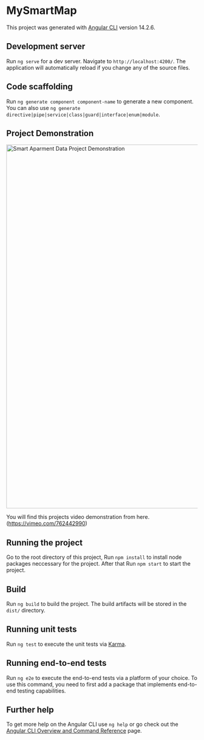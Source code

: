 # MySmartMap

This project was generated with [Angular CLI](https://github.com/angular/angular-cli) version 14.2.6.

## Development server

Run `ng serve` for a dev server. Navigate to `http://localhost:4200/`. The application will automatically reload if you change any of the source files.

## Code scaffolding

Run `ng generate component component-name` to generate a new component. You can also use `ng generate directive|pipe|service|class|guard|interface|enum|module`.

## Project Demonstration

<img width="958" alt="Smart Aparment Data Project Demonstration" src="https://user-images.githubusercontent.com/65606710/197065141-affe9cf2-970b-4a6e-972e-9075cff1681f.png">

You will find this projects video demonstration from here. (https://vimeo.com/762442990)

## Running the project

Go to the root directory of this project, Run `npm install` to install node packages neccessary for the project. After that Run `npm start` to start the project.

## Build

Run `ng build` to build the project. The build artifacts will be stored in the `dist/` directory.

## Running unit tests

Run `ng test` to execute the unit tests via [Karma](https://karma-runner.github.io).

## Running end-to-end tests

Run `ng e2e` to execute the end-to-end tests via a platform of your choice. To use this command, you need to first add a package that implements end-to-end testing capabilities.

## Further help

To get more help on the Angular CLI use `ng help` or go check out the [Angular CLI Overview and Command Reference](https://angular.io/cli) page.
